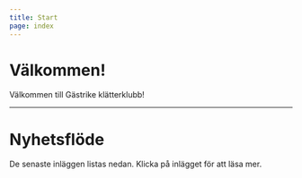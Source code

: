 ```yaml
---
title: Start
page: index
---
```


# Välkommen!

Välkommen till Gästrike klätterklubb!

---

# Nyhetsflöde

De senaste inläggen listas nedan. Klicka på inlägget för att läsa mer.

